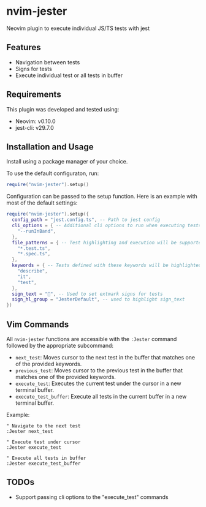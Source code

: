 # nvim-jester
Neovim plugin to execute individual JS/TS tests with jest

## Features

- Navigation between tests
- Signs for tests
- Execute individual test or all tests in buffer

## Requirements

This plugin was developed and tested using:

- Neovim: v0.10.0
- jest-cli: v29.7.0

## Installation and Usage

Install using a package manager of your choice.

To use the default configuraton, run:

```lua
require("nvim-jester").setup()
```

Configuration can be passed to the setup function. Here is an example with most of
the default settings:

```lua
require("nvim-jester").setup({
  config_path = "jest.config.ts", -- Path to jest config
  cli_options = { -- Additional cli options to run when executing tests. https://jestjs.io/docs/cli
    "--runInBand",
  },
  file_patterns = { -- Test highlighting and execution will be supported for these file patterns
    "*.test.ts",
    "*.spec.ts",
  },
  keywords = { -- Tests defined with these keywords will be highlighted
    "describe",
    "it",
    "test",
  },
  sign_text = "", -- Used to set extmark signs for tests
  sign_hl_group = "JesterDefault", -- used to highlight sign_text
})
```

## Vim Commands

All `nvim-jester` functions are accessible with the `:Jester` command followed by the appropriate subcommand:

- `next_test`: Moves cursor to the next test in the buffer that matches one of the provided keywords.
- `previous_test`: Moves cursor to the previous test in the buffer that matches one of the provided keywords.
- `execute_test`: Executes the current test under the cursor in a new terminal buffer.
- `execute_test_buffer`: Execute all tests in the current buffer in a new terminal buffer.

Example:

```viml
" Navigate to the next test
:Jester next_test

" Execute test under cursor
:Jester execute_test

" Execute all tests in buffer
:Jester execute_test_buffer
```

## TODOs

- Support passing cli options to the "execute_test" commands
